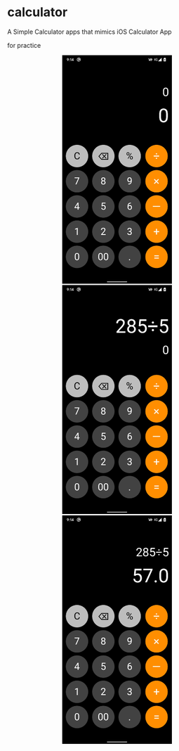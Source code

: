 # calculator

A Simple Calculator apps that mimics iOS Calculator App

for practice

<p align="center">
  <img src="./screenshots/Screenshot1.jpg" width="250" title="Screenshot">&nbsp;
  <img src="./screenshots/Screenshot2.jpg" width="250" title="Screenshot">&nbsp;
  <img src="./screenshots/Screenshot3.jpg" width="250" title="Screenshot">&nbsp;
</p>